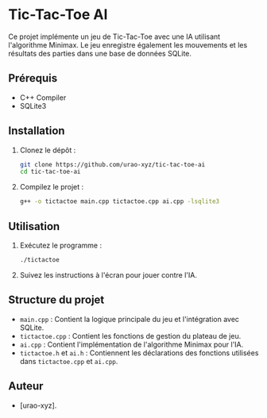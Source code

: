 # Tic-Tac-Toe AI

Ce projet implémente un jeu de Tic-Tac-Toe avec une IA utilisant l'algorithme Minimax. Le jeu enregistre également les mouvements et les résultats des parties dans une base de données SQLite.

## Prérequis

- C++ Compiler
- SQLite3

## Installation

1. Clonez le dépôt :
    ```sh
    git clone https://github.com/urao-xyz/tic-tac-toe-ai
    cd tic-tac-toe-ai
    ```

2. Compilez le projet :
    ```sh
    g++ -o tictactoe main.cpp tictactoe.cpp ai.cpp -lsqlite3
    ```

## Utilisation

1. Exécutez le programme :
    ```sh
    ./tictactoe
    ```

2. Suivez les instructions à l'écran pour jouer contre l'IA.

## Structure du projet

- `main.cpp` : Contient la logique principale du jeu et l'intégration avec SQLite.
- `tictactoe.cpp` : Contient les fonctions de gestion du plateau de jeu.
- `ai.cpp` : Contient l'implémentation de l'algorithme Minimax pour l'IA.
- `tictactoe.h` et `ai.h` : Contiennent les déclarations des fonctions utilisées dans `tictactoe.cpp` et `ai.cpp`.

## Auteur

- [urao-xyz].

